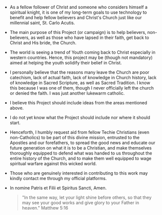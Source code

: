 - As a fellow follower of Christ and someone who considers himself a spiritual knight, it is one of my long-term goals to use technology to benefit and help fellow believers and Christ's Church just like our millennial saint, St. Carlo Acutis.

- The main purpose of this Project (or campaign) is to help believers, non-believers, as well as those who have lapsed in their faith, get back to Christ and His bride, the Church.

- The world is seeing a trend of Youth coming back to Christ especially in western countries. Hence, this project may be (though not mandatory) aimed at helping the youth solidify their belief in Christ.

- I personally believe that the reasons many leave the Church are poor catechism, lack of actual faith, lack of knowledge in Church history, lack of knowledge in Sacred Scripture, as well as Sacred Tradition. I know this because I was one of them, though I never officially left the church or denied the faith. I was just another lukewarm catholic.

- I believe this Project should include ideas from the areas mentioned above.
- I do not yet know what the Project should include nor where it should start.

- Henceforth, I humbly request aid from fellow Techie Christians (even non-Catholics) to be part of this divine mission, entrusted to the Apostles and our forefathers, to spread the good news and educate our future generation on what it is to be a Christian, and make themselves thoroughly equipped to defend what was handed to us throughout the entire history of the Church, and to make them well equipped to wage spiritual warfare against this wicked world.

- Those who are genuinely interested in contributing to this work may kindly contact me through my official platforms.
- In nomine Patris et Filii et Spiritus Sancti, Amen.

  > "In the same way, let your light shine before others, so that they may see your good works and give glory to your Father in heaven." Matthew 5:16
